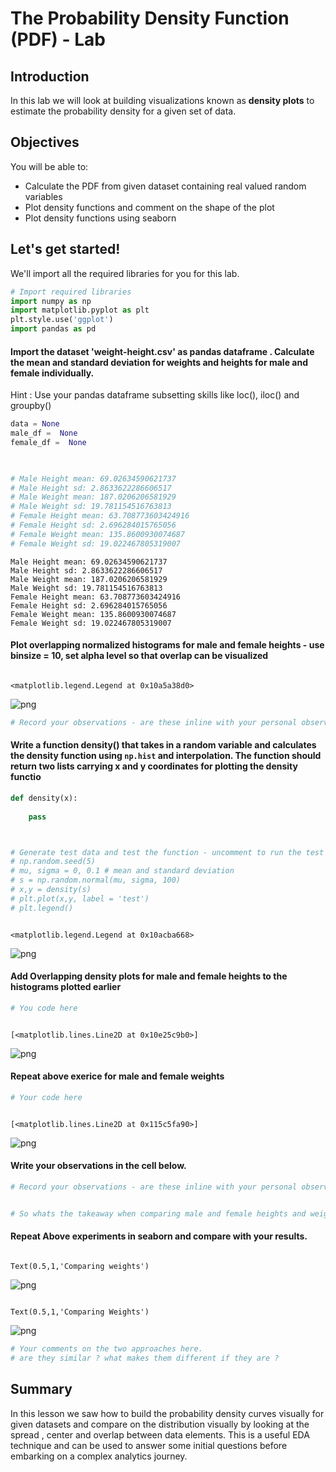 
# The Probability Density Function (PDF) - Lab

## Introduction

In this lab we will look at building visualizations known as **density plots** to estimate the probability density for a given set of data. 

## Objectives

You will be able to: 

* Calculate the PDF from given dataset containing real valued random variables
* Plot density functions and comment on the shape of the plot
* Plot density functions using seaborn


## Let's get started!

We'll import all the required libraries for you for this lab.


```python
# Import required libraries
import numpy as np
import matplotlib.pyplot as plt
plt.style.use('ggplot')
import pandas as pd 
```

#### Import the dataset 'weight-height.csv' as pandas dataframe . Calculate the mean and standard deviation for weights and heights for male and female individually. 

Hint : Use your pandas dataframe subsetting skills like loc(), iloc() and groupby()


```python
data = None
male_df =  None
female_df =  None

  

# Male Height mean: 69.02634590621737
# Male Height sd: 2.8633622286606517
# Male Weight mean: 187.0206206581929
# Male Weight sd: 19.781154516763813
# Female Height mean: 63.708773603424916
# Female Height sd: 2.696284015765056
# Female Weight mean: 135.8600930074687
# Female Weight sd: 19.022467805319007
```

    Male Height mean: 69.02634590621737
    Male Height sd: 2.8633622286606517
    Male Weight mean: 187.0206206581929
    Male Weight sd: 19.781154516763813
    Female Height mean: 63.708773603424916
    Female Height sd: 2.696284015765056
    Female Weight mean: 135.8600930074687
    Female Weight sd: 19.022467805319007


#### Plot overlapping normalized histograms for male and female heights - use binsize = 10, set alpha level so that overlap can be visualized


```python

```




    <matplotlib.legend.Legend at 0x10a5a38d0>




![png](index_files/index_5_1.png)



```python
# Record your observations - are these inline with your personal observations?


```

#### Write a function density() that takes in a random variable and calculates the density function using `np.hist` and interpolation. The function should return two lists carrying x and y coordinates for plotting the density functio


```python
def density(x):
    
    pass



# Generate test data and test the function - uncomment to run the test
# np.random.seed(5)
# mu, sigma = 0, 0.1 # mean and standard deviation
# s = np.random.normal(mu, sigma, 100)
# x,y = density(s)
# plt.plot(x,y, label = 'test')
# plt.legend()
```


```python

```




    <matplotlib.legend.Legend at 0x10acba668>




![png](index_files/index_9_1.png)


#### Add Overlapping density plots for male and female heights to the histograms plotted earlier


```python
# You code here 
```


```python

```




    [<matplotlib.lines.Line2D at 0x10e25c9b0>]




![png](index_files/index_12_1.png)


#### Repeat above exerice for male and female weights


```python
# Your code here 
```


```python

```




    [<matplotlib.lines.Line2D at 0x115c5fa90>]




![png](index_files/index_15_1.png)


#### Write your observations in the cell below.


```python
# Record your observations - are these inline with your personal observations?


# So whats the takeaway when comparing male and female heights and weights 


```

#### Repeat Above experiments in seaborn and compare with your results. 


```python

```




    Text(0.5,1,'Comparing weights')




![png](index_files/index_19_1.png)



```python

```




    Text(0.5,1,'Comparing Weights')




![png](index_files/index_20_1.png)



```python
# Your comments on the two approaches here. 
# are they similar ? what makes them different if they are ?
```

## Summary

In this lesson we saw how to build the probability density curves visually for given datasets and compare on the distribution visually by looking at the spread , center and overlap between data elements. This is a useful EDA technique and can be used to answer some initial questions before embarking on a complex analytics journey.
